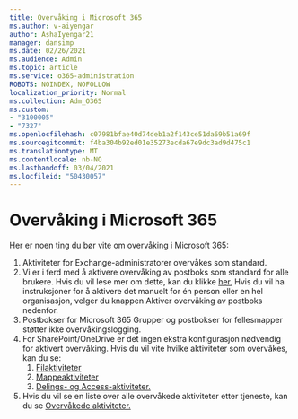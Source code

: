 ```yaml
---
title: Overvåking i Microsoft 365
ms.author: v-aiyengar
author: AshaIyengar21
manager: dansimp
ms.date: 02/26/2021
ms.audience: Admin
ms.topic: article
ms.service: o365-administration
ROBOTS: NOINDEX, NOFOLLOW
localization_priority: Normal
ms.collection: Adm_O365
ms.custom:
- "3100005"
- "7327"
ms.openlocfilehash: c07981bfae40d74deb1a2f143ce51da69b51a69f
ms.sourcegitcommit: f4ba304b92ed01e35273ecda67e9dc3ad9d475c1
ms.translationtype: MT
ms.contentlocale: nb-NO
ms.lasthandoff: 03/04/2021
ms.locfileid: "50430057"
---
```

# <a name="auditing-in-microsoft-365"></a>Overvåking i Microsoft 365

Her er noen ting du bør vite om overvåking i Microsoft 365:

1. Aktiviteter for Exchange-administratorer overvåkes som standard.
1. Vi er i ferd med å aktivere overvåking av postboks som standard for alle brukere. Hvis du vil lese mer om dette, kan du klikke [her.](https://techcommunity.microsoft.com/t5/Security-Privacy-and-Compliance/Exchange-Mailbox-Auditing-will-be-enabled-by-default/ba-p/215171) Hvis du vil ha instruksjoner for å aktivere det manuelt for én person eller en hel organisasjon, velger du knappen Aktiver overvåking av postboks nedenfor.
1. Postbokser for Microsoft 365 Grupper og postbokser for fellesmapper støtter ikke overvåkingslogging.
1. For SharePoint/OneDrive er det ingen ekstra konfigurasjon nødvendig for aktivert overvåking. Hvis du vil vite hvilke aktiviteter som overvåkes, kan du se:
    1. [Filaktiviteter](https://docs.microsoft.com/office365/securitycompliance/search-the-audit-log-in-security-and-compliance#file-and-page-activities)
    1. [Mappeaktiviteter](https://docs.microsoft.com/office365/securitycompliance/search-the-audit-log-in-security-and-compliance#folder-activities)
    1. [Delings- og Access-aktiviteter.](https://docs.microsoft.com/office365/securitycompliance/search-the-audit-log-in-security-and-compliance#sharing-and-access-request-activities)
1. Hvis du vil se en liste over alle overvåkede aktiviteter etter tjeneste, kan du se [Overvåkede aktiviteter.](https://docs.microsoft.com/office365/securitycompliance/search-the-audit-log-in-security-and-compliance#audited-activities)
